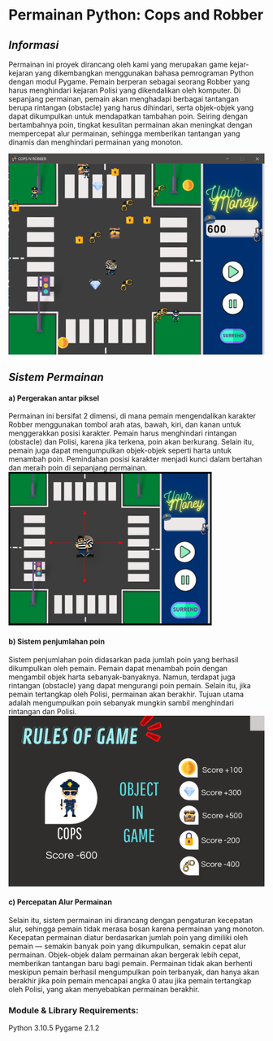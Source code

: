 # Permainan Python: Cops and Robber

## _Informasi_

Permainan ini proyek dirancang oleh kami yang merupakan game kejar-kejaran yang dikembangkan menggunakan bahasa pemrograman Python dengan modul Pygame. Pemain berperan sebagai seorang Robber yang harus menghindari kejaran Polisi yang dikendalikan oleh komputer. Di sepanjang permainan, pemain akan menghadapi berbagai tantangan berupa rintangan (obstacle) yang harus dihindari, serta objek-objek yang dapat dikumpulkan untuk mendapatkan tambahan poin. Seiring dengan bertambahnya poin, tingkat kesulitan permainan akan meningkat dengan mempercepat alur permainan, sehingga memberikan tantangan yang dinamis dan menghindari permainan yang monoton.

![alt text](https://github.com/Michs09/Permainan-Cops-Robbers/blob/main/Image_Readme/Permainan.png?raw=true)

## _Sistem Permainan_
#### a) Pergerakan antar piksel
Permainan ini bersifat 2 dimensi, di mana pemain mengendalikan karakter Robber menggunakan tombol arah atas, bawah, kiri, dan kanan untuk menggerakkan posisi karakter. Pemain harus menghindari rintangan (obstacle) dan Polisi, karena jika terkena, poin akan berkurang. Selain itu, pemain juga dapat mengumpulkan objek-objek seperti harta untuk menambah poin. Pemindahan posisi karakter menjadi kunci dalam bertahan dan meraih poin di sepanjang permainan.
![alt text](https://github.com/Michs09/Permainan-Cops-Robbers/blob/main/Image_Readme/Posisi_Pemain1.png?raw=true)

#### b)	Sistem penjumlahan poin
Sistem penjumlahan poin didasarkan pada jumlah poin yang berhasil dikumpulkan oleh pemain. Pemain dapat menambah poin dengan mengambil objek harta sebanyak-banyaknya. Namun, terdapat juga rintangan (obstacle) yang dapat mengurangi poin pemain. Selain itu, jika pemain tertangkap oleh Polisi, permainan akan berakhir. Tujuan utama adalah mengumpulkan poin sebanyak mungkin sambil menghindari rintangan dan Polisi.
![alt text](https://github.com/Michs09/Permainan-Cops-Robbers/blob/main/Image_Readme/rog2.png?raw=true)

#### c)	Percepatan Alur Permainan
Selain itu, sistem permainan ini dirancang dengan pengaturan kecepatan alur, sehingga pemain tidak merasa bosan karena permainan yang monoton. Kecepatan permainan diatur berdasarkan jumlah poin yang dimiliki oleh pemain — semakin banyak poin yang dikumpulkan, semakin cepat alur permainan. Objek-objek dalam permainan akan bergerak lebih cepat, memberikan tantangan baru bagi pemain. Permainan tidak akan berhenti meskipun pemain berhasil mengumpulkan poin terbanyak, dan hanya akan berakhir jika poin pemain mencapai angka 0 atau jika pemain tertangkap oleh Polisi, yang akan menyebabkan permainan berakhir.


### Module & Library Requirements:
Python 3.10.5
Pygame 2.1.2
